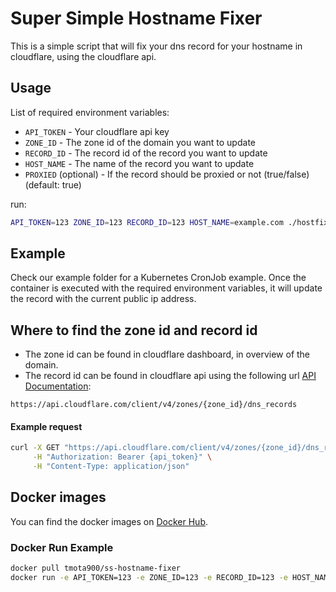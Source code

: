 # Super Simple Hostname Fixer

This is a simple script that will fix your dns record for your hostname in cloudflare, using the cloudflare api.

## Usage

List of required environment variables:

* `API_TOKEN` - Your cloudflare api key
* `ZONE_ID` - The zone id of the domain you want to update
* `RECORD_ID` - The record id of the record you want to update
* `HOST_NAME` - The name of the record you want to update
* `PROXIED` (optional) - If the record should be proxied or not (true/false) (default: true)

run:
``` bash
API_TOKEN=123 ZONE_ID=123 RECORD_ID=123 HOST_NAME=example.com ./hostfix.sh
```

## Example

Check our example folder for a Kubernetes CronJob example.
Once the container is executed with the required environment variables, it will update the record with the current public ip address.

## Where to find the zone id and record id

- The zone id can be found in cloudflare dashboard, in overview of the domain.
- The record id can be found in cloudflare api using the following url [API Documentation](https://api.cloudflare.com/#dns-records-for-a-zone-list-dns-records):

`https://api.cloudflare.com/client/v4/zones/{zone_id}/dns_records`


#### Example request
``` bash
curl -X GET "https://api.cloudflare.com/client/v4/zones/{zone_id}/dns_records?page=1&per_page=100&order=type&direction=desc&match=all" \
     -H "Authorization: Bearer {api_token}" \
     -H "Content-Type: application/json"
```


## Docker images

You can find the docker images on [Docker Hub](https://hub.docker.com/r/tmota900/ss-hostname-fixer).

### Docker Run Example

``` bash
docker pull tmota900/ss-hostname-fixer
docker run -e API_TOKEN=123 -e ZONE_ID=123 -e RECORD_ID=123 -e HOST_NAME=example.com tmota900/ss-hostname-fixer
```